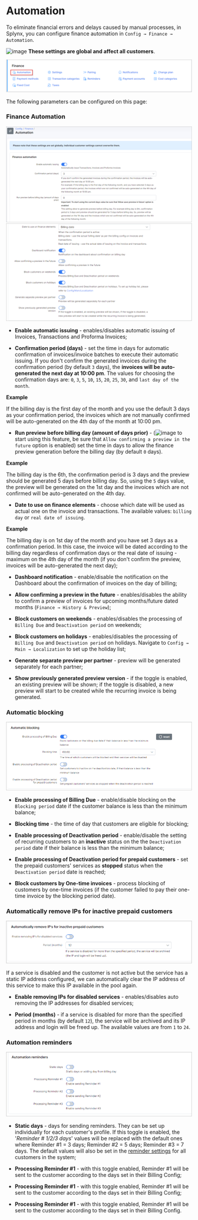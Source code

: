 Automation
=============

To eliminate financial errors and delays caused by manual processes, in Splynx, you can configure finance automation in `Config → Finance → Automation`.

<icon class="image-icon">![image](warning.png)</icon> **These settings are global and affect all customers**.

![Menu](icon.png)

The following parameters can be configured on this page:

### Finance Automation

![image](finance_automation.png)
![image](finance_automation2.png)

* **Enable automatic issuing** - enables/disables automatic issuing of Invoices, Transactions and Proforma Invoices;

* **Confirmation period (days)** - set the time in days for automatic confirmation of invoices/invoice batches to execute their automatic issuing. If you don't confirm the generated invoices during the confirmation period (by default `3` days), the **invoices will be auto-generated the next day at 10:00 pm**. The values for choosing the confirmation days are: `0`, `3`, `5`, `10`, `15`, `20`, `25`, `30`, and `last day of the month`.

**Example**

If the billing day is the first day of the month and you use the default 3 days as your confirmation period, the invoices which are not manually confirmed will be auto-generated on the 4th day of the month at 10:00 pm.

* **Run preview before billing day (amount of days prior)** - (<icon class="image-icon">![image](warning.png)</icon> to start using this feature, be sure that `Allow confirming a preview in the future` option is enabled) set the time in days to allow the finance preview generation before the billing day (by default `0` days).

**Example**

The billing day is the 6th, the confirmation period is 3 days and the preview should be generated 5 days before billing day. So, using the `5` days value, the preview will be generated on the 1st day and the invoices which are not confirmed will be auto-generated on the 4th day.

* **Date to use on finance elements** - choose which date will be used as actual one on the invoice and transactions. The available values: `billing day` or `real date of issuing`.

**Example**

The billing day is on 1st day of the month and you have set 3 days as a confirmation period. In this case, the invoice will be dated according to the billing day regardless of confirmation days or the real date of issuing - maximum on the 4th day of the month (if you don't confirm the preview, invoices will be auto-generated the next day);

* **Dashboard notification** - enable/disable the notification on the Dashboard about the confirmation of invoices on the day of billing;

* **Allow confirming a preview in the future** - enables/disables the ability to confirm a preview of invoices for upcoming months/future dated months (`Finance → History & Preview`);

* **Block customers on weekends** - enables/disables the processing of `Billing Due` and `Deactivation period` on weekends;

* **Block customers on holidays** - enables/disables the processing of `Billing Due` and `Deactivation period` on holidays. Navigate to `Config → Main → Localization` to set up the holiday list;

* **Generate separate preview per partner** - preview will be generated separately for each partner;

* **Show previously generated preview version** - if the toggle is enabled, an existing preview will be shown; if the toggle is disabled, a new preview will start to be created while the recurring invoice is being generated.


### Automatic blocking

![image](automatic_blocking.png)

* **Enable processing of Billing Due** - enable/disable blocking on the `Blocking period` date if the customer balance is less than the minimum balance;

* **Blocking time** - the time of day that customers are eligible for blocking;

* **Enable processing of Deactivation period** - enable/disable the setting of recurring customers to an **inactive** status on the the `Deactivation period` date if their balance is less than the minimum balance;

* **Enable processing of Deactivation period for prepaid customers** - set the prepaid customers' services as **stopped** status when the `Deactivation period` date is reached;

* **Block customers by One-time invoices** - process blocking of customers by one-time invoices (if the customer failed to pay their one-time invoice by the blocking period date).


### Automatically remove IPs for inactive prepaid customers

![image](auto_remove_ip_prepaid.png)

If a service is disabled and the customer is not active but the service has a static IP address configured, we can automatically clear the IP address of this service to make this IP available in the pool again.

* **Enable removing IPs for disabled services** - enables/disables auto removing the IP addresses for disabled services;

* **Period (months)** - if a service is disabled for more than the specified period in months (by default `12`), the service will be archived and its IP address and login will be freed up. The available values are from `1` to `24`.


### Automation reminders

![image](automation_reminders.png)

* **Static days** - days for sending reminders. They can be set up individually for each customer's profile. If this toggle is enabled, the '*Reminder # 1/2/3 days*' values will be replaced with the default ones where Reminder #1 = 3 days; Reminder #2 = 5 days; Reminder #3 = 7 days. The default values will also be set in the [reminder settings](configuration/finance/reminders/reminders.md) for all customers in the system;

* **Processing Reminder #1** - with this toggle enabled, Reminder #1 will be sent to the customer according to the days set in their Billing Config;

* **Processing Reminder #1** - with this toggle enabled, Reminder #1 will be sent to the customer according to the days set in their Billing Config;

* **Processing Reminder #1** - with this toggle enabled, Reminder #1 will be sent to the customer according to the days set in their Billing Config.

